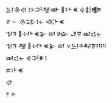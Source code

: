 <div class='block'>
<div class='line'>𒌨𒆠𒋼 𒄿𒋫𒆷𒀝 𒂟𒈨𒌍 𒌒𒈭𒆟</div>
<div class='line'>𒐐 𒀸 𒊮𒁉𒋙𒉡 𒄤𒈨𒌍</div>
<div class='line'>𒈠𒀀 𒀴𒈨𒌍𒉌 𒊭 𒈗 𒂗𒐊 𒀜𒌓𒉡</div>
<div class='line'>𒈠𒀀 𒆷 𒀴𒈨𒌍𒉌 𒊭 𒆳𒌨𒅈𒁕𒀀𒀀</div>
<div class='line'>𒀜𒌓𒉡 𒄴𒋫𒀭𒋙</div>
<div class='line'>𒆗𒈨𒌍</div>
<div class='line'>𒋼</div>
<div class='line'>𒈫 𒅆</div>
</div>